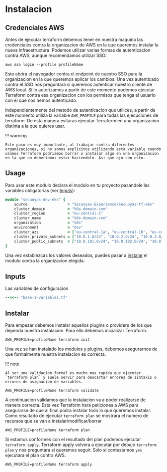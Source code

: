 # Instalacion

## Credenciales AWS

Antes de ejecutar terraform debemos tener en nuestra maquina las credenciales contra la organizacion de AWS en la que queremos instalar la nueva infraestructura. Podemos utilizar varias formas de autenticacion contra AWS, aunque recomendamos utilizar SSO:

```shell
aws sso login --profile profileName
```

Esto abrira el navegador contra el endpoint de nuestro SSO para la organizacion en la que queremos aplicar los cambios. Una vez autenticado contra el SSO nos preguntara si queremos autenticar nuestro cliente de AWS local. Si lo autorizamos a partir de este momento podemos ejecutar Terraform contra esa organizacion con los permisos que tenga el usuario con el que nos hemos autenticado.

Independientemente del metodo de autenticacion que utilices, a partir de este momento utiliza la variable `AWS_PROFILE` para todas las ejecuciones de terraform. De esta manera evitaras ejecutar Terraform en una organizacion distinta a la que quieres usar.

!!! warning

    Este paso es muy importante, al trabajar contra diferentes organizaciones, si no somos explicitos utilizando esta variable cuando usamos Terraform podriamos borrar o instalar algo en una organizacion en la que no deberiamos estar haciendolo. Asi que ojo con esto.

## Usage

Para usar este modulo declara el modulo en tu proyecto pasandole las variables obligatorias (ver [Inputs](#inputs)):

```ruby
module "secuoyas-dev-eks" {
    source                  = "Secuoyas-Experience/secuoyas-tf-eks"
    cluster_domain          = "k8s.domain.com"
    cluster_region          = "eu-central-1"
    cluster_name            = "k8s-domain-com"
    organization            = "k8s"
    environment             = "dev"
    cluster_azs             = ["eu-central-1a", "eu-central-1b", "eu-central-1c"]
    cluster_private_subnets = ["10.0.1.0/24", "10.0.2.0/24", "10.0.3.0/24"]
    cluster_public_subnets  = ["10.0.101.0/24", "10.0.102.0/24", "10.0.103.0/24"]
}
```

Una vez establezcas los valores deseados, puedes pasar a [instalar](#instalacion) el modulo contra la organizacion elegida.

## Inputs

Las variables de configuracion

```ruby
--8<-- "base-1-variables.tf"
```

## Instalar

Para empezar debemos instalar aquellos plugins o providers de los que dependa nuestra instalacion. Para ello debemos inicializar Terraform.

```shell
AWS_PROFILE=profileName terraform init
```

Una vez se han instalado los modulos y plugins, debemos asegurarnos de que formalmente nuestra instalacion es correcta.

!!! note

    Al ser una validacion formal es mucho mas rapida que ejecutar `terraform plan` y suele servir para descartar errores de sintaxis o errores de asignacion de variables.

```shell
AWS_PROFILE=profileName terraform validate
```

A continuacion validamos que la instalacion va a poder realizarse de manera correcta. Esta vez Terraform hara peticiones a AWS para asegurarse de que al final podra instalar todo lo que queremos instalar. Como resultado de ejecutar `terraform plan` se mostrara el numero de recursos que se van a instalar/modificar/borrar

```shell
AWS_PROFILE=profileName terraform plan
```

Si estamos conformes con el resultado del plan podemos ejecutar `terraform apply`. Terraform apply volvera a ejecutar por debajo `terraform plan` y nos preguntara si queremos seguir. Solo si contestamos `yes` ejecutara el plan contra AWS.

```shell
AWS_PROFILE=profileName terraform apply
```
